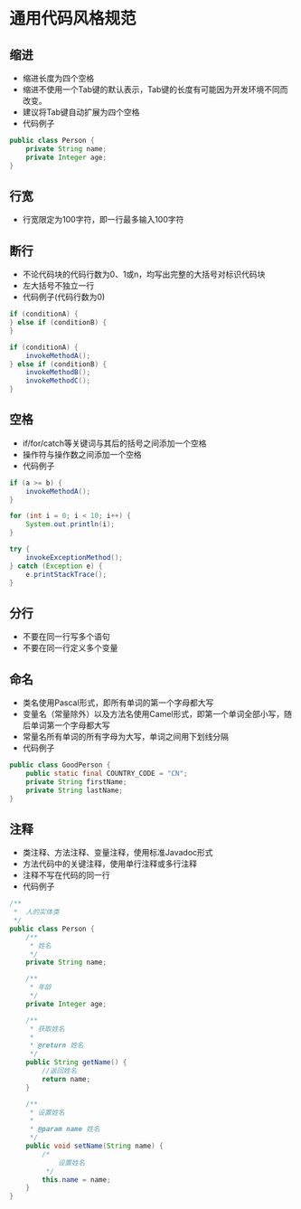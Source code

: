 # 通用代码风格规范
## 缩进
* 缩进长度为四个空格
* 缩进不使用一个Tab键的默认表示，Tab键的长度有可能因为开发环境不同而改变。
* 建议将Tab键自动扩展为四个空格
* 代码例子

```java
public class Person {
    private String name;
    private Integer age;
}
```

## 行宽
* 行宽限定为100字符，即一行最多输入100字符

## 断行
* 不论代码块的代码行数为0、1或n，均写出完整的大括号对标识代码块
* 左大括号不独立一行
* 代码例子(代码行数为0)

```java
if (conditionA) {
} else if (conditionB) {
}

if (conditionA) {
    invokeMethodA();
} else if (conditionB) {
    invokeMethodB();
    invokeMethodC();
}
```

## 空格
* if/for/catch等关键词与其后的括号之间添加一个空格
* 操作符与操作数之间添加一个空格
* 代码例子

```java
if (a >= b) {
    invokeMethodA();
}

for (int i = 0; i < 10; i++) {
    System.out.println(i);
}

try {
    invokeExceptionMethod();
} catch (Exception e) {
    e.printStackTrace();
}
```

## 分行
* 不要在同一行写多个语句
* 不要在同一行定义多个变量

## 命名
* 类名使用Pascal形式，即所有单词的第一个字母都大写
* 变量名（常量除外）以及方法名使用Camel形式，即第一个单词全部小写，随后单词第一个字母都大写
* 常量名所有单词的所有字母为大写，单词之间用下划线分隔
* 代码例子

```java
public class GoodPerson {
    public static final COUNTRY_CODE = "CN";
    private String firstName;
    private String lastName;
}
```

## 注释
* 类注释、方法注释、变量注释，使用标准Javadoc形式
* 方法代码中的关键注释，使用单行注释或多行注释
* 注释不写在代码的同一行
* 代码例子

```java
/**
 *  人的实体类
 */
public class Person {
    /**
     * 姓名
     */
    private String name;

    /**
     * 年龄
     */
    private Integer age;

    /**
     * 获取姓名
     *
     * @return 姓名
     */
    public String getName() {
        //返回姓名
        return name;
    }

    /**
     * 设置姓名
     *
     * @param name 姓名
     */
    public void setName(String name) {
        /*
            设置姓名
         */
        this.name = name;
    }
}
```
